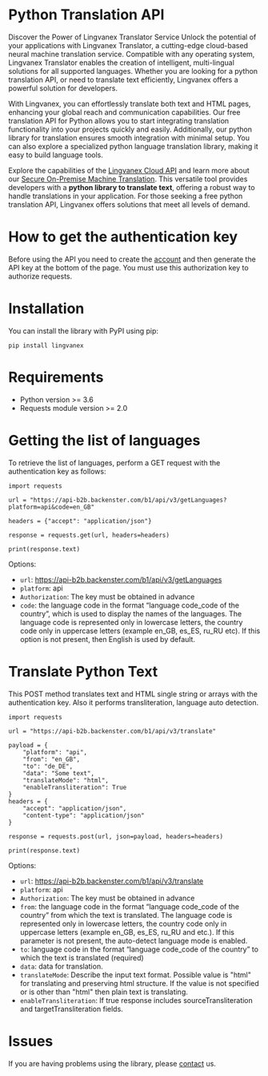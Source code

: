 # Python Translation API
Discover the Power of Lingvanex Translator Service
Unlock the potential of your applications with Lingvanex Translator, a cutting-edge cloud-based neural machine translation service. Compatible with any operating system, Lingvanex Translator enables the creation of intelligent, multi-lingual solutions for all supported languages. Whether you are looking for a python translation API, or need to translate text efficiently, Lingvanex offers a powerful solution for developers.

With Lingvanex, you can effortlessly translate both text and HTML pages, enhancing your global reach and communication capabilities. Our free translation API for Python allows you to start integrating translation functionality into your projects quickly and easily. Additionally, our python library for translation ensures smooth integration with minimal setup. You can also explore a specialized python language translation library, making it easy to build language tools.

Explore the capabilities of the [Lingvanex Cloud API](https://lingvanex.com/en/translationapi/) and learn more about our [Secure On-Premise Machine Translation](https://lingvanex.com/). This versatile tool provides developers with a **python library to translate text**, offering a robust way to handle translations in your application. For those seeking a free python translation API, Lingvanex offers solutions that meet all levels of demand.


# How to get the authentication key
Before using the API you need to create the [account](https://lingvanex.com/registration/) and then generate the API key at the bottom of the page. You must use this authorization key to authorize requests.


# Installation
You can install the library with PyPI using pip:

```
pip install lingvanex
```


# Requirements
* Python version >= 3.6
* Requests module version >= 2.0


# Getting the list of languages
To retrieve the list of languages, perform a GET request with the authentication key as follows:
```
import requests

url = "https://api-b2b.backenster.com/b1/api/v3/getLanguages?platform=api&code=en_GB"

headers = {"accept": "application/json"}

response = requests.get(url, headers=headers)

print(response.text)
```

Options:
* `url`: https://api-b2b.backenster.com/b1/api/v3/getLanguages
* `platform`: api
* `Authorization`: The key must be obtained in advance
* `code`: the language code in the format “language code_code of the country”, which is used to display the names of the languages. The language code is represented only in lowercase letters, the country code only in uppercase letters (example en_GB, es_ES, ru_RU etc). If this option is not present, then English is used by default.


# Translate Python Text
This POST method translates text and HTML single string or arrays with the authentication key. Also it performs transliteration, language auto detection.

```
import requests

url = "https://api-b2b.backenster.com/b1/api/v3/translate"

payload = {
    "platform": "api",
    "from": "en_GB",
    "to": "de_DE",
    "data": "Some text",
    "translateMode": "html",
    "enableTransliteration": True
}
headers = {
    "accept": "application/json",
    "content-type": "application/json"
}

response = requests.post(url, json=payload, headers=headers)

print(response.text)
```

Options:
* `url`: https://api-b2b.backenster.com/b1/api/v3/translate
* `platform`: api
* `Authorization`: The key must be obtained in advance
* `from`: the language code in the format “language code_code of the country” from which the text is translated. The language code is represented only in lowercase letters, the country code only in uppercase letters (example en_GB, es_ES, ru_RU and etc.). If this parameter is not present, the auto-detect language mode is enabled.
* `to`: language code in the format “language code_code of the country” to which the text is translated (required)
* `data`: data for translation.
* `translateMode`: Describe the input text format. Possible value is "html" for translating and preserving html structure. If the value is not specified or is other than "html" then plain text is translating.
* `enableTransliteration`: If true response includes sourceTransliteration and targetTransliteration fields.


# Issues
If you are having problems using the library, please [contact](https://lingvanex.com/en/contact-us/) us.


